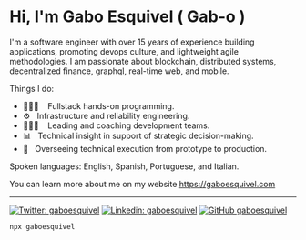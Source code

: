 # Hi, I'm Gabo Esquivel ( Gab-o )

I'm a software engineer with over 15 years of experience building applications, promoting devops culture, and lightweight agile methodologies. I am passionate about blockchain, distributed systems, decentralized finance, graphql, real-time web, and mobile.

Things I do:

- 👨🏻‍💻 &nbsp;&nbsp; Fullstack hands-on programming.
- ⚙️  &nbsp; Infrastructure and reliability engineering.
- 🧗🏻‍♂️ &nbsp;&nbsp;  Leading and coaching development teams.
- 📊  &nbsp; Technical insight in support of strategic decision-making.
- 🌱  &nbsp;  Overseeing technical execution from prototype to production.

Spoken languages: English, Spanish, Portuguese, and Italian. 

You can learn more about me on my website https://gaboesquivel.com


------


[![Twitter: gaboesquivel](https://img.shields.io/twitter/follow/gaboesquivel?style=social)](https://twitter.com/gaboesquivel)
[![Linkedin: gaboesquivel](https://img.shields.io/badge/-gaboesquivel-blue?style=flat-square&logo=Linkedin&logoColor=white&link=https://www.linkedin.com/in/gaboesquivel/)](https://www.linkedin.com/in/gaboesquivel/)
[![GitHub gaboesquivel](https://img.shields.io/github/followers/gaboesquivel?label=follow&style=social)](https://github.com/gaboesquivel)

```bash
npx gaboesquivel
```
